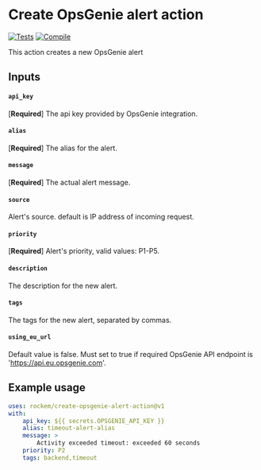 # Create OpsGenie alert action
[![Tests](https://github.com/rockem/create-opsgenie-alert-action/actions/workflows/test.yml/badge.svg)](https://github.com/rockem/create-opsgenie-alert-action/actions/workflows/test.yml)
[![Compile](https://github.com/rockem/create-opsgenie-alert-action/actions/workflows/compile.yml/badge.svg)](https://github.com/rockem/create-opsgenie-alert-action/actions/workflows/compile.yml)

This action creates a new OpsGenie alert

## Inputs

#### `api_key`

[**Required**] The api key provided by OpsGenie integration.

#### `alias`

[**Required**] The alias for the alert.
    
#### `message`

[**Required**] The actual alert message.

#### `source`

Alert's source. default is IP address of incoming request.

#### `priority`

[**Required**] Alert's priority, valid values: P1-P5.

#### `description`

The description for the new alert.

#### `tags`

The tags for the new alert, separated by commas. 

#### `using_eu_url`

Default value is false. Must set to true if required OpsGenie API endpoint is 'https://api.eu.opsgenie.com'.

## Example usage
```yaml
uses: rockem/create-opsgenie-alert-action@v1
with:
    api_key: ${{ secrets.OPSGENIE_API_KEY }}
    alias: timeout-alert-alias
    message: > 
        Activity exceeded timeout: exceeded 60 seconds
    priority: P2
    tags: backend,timeout
``` 
